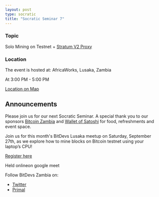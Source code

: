 ```yaml
---
layout: post
type: socratic
title: "Socratic Seminar 7"
---
```


### Topic

Solo Mining on Testnet + [Stratum V2 Proxy](https://stratumprotocol.org/)

### Location

The event is hosted at:
AfricaWorks, Lusaka, Zambia

At 3:00 PM - 5:00 PM

[Location on Map](https://www.google.com/maps/search/?api=1&query=AfricaWorks%20Lusaka%20%40%204%20Bishop&query_place_id=ChIJM_hSdpuNQBkRVK5ecYClewc)

## Announcements

Please join us for our next Socratic Seminar. A special thank you to our sponsors [Bitcoin Zambia](https://bitcoinzambia.org/) and [Wallet of Satoshi](https://www.walletofsatoshi.com/) for food, refreshments and event space.

Join us for this month's BitDevs Lusaka meetup on Saturday, September 27th, as we explore how to mine blocks on Bitcoin testnet using your laptop’s CPU!

[Register here](https://luma.com/edm9f7em)

Held onlineon google meet

Follow BitDevs Zambia on:

- [Twitter](https://x.com/bitdevszambia)
- [Primal](https://primal.net/p/nprofile1qqsy84evlee43jayd5zru26ypctt2n9wajn4h698vy5ynp32peuc35s8yce5j)
